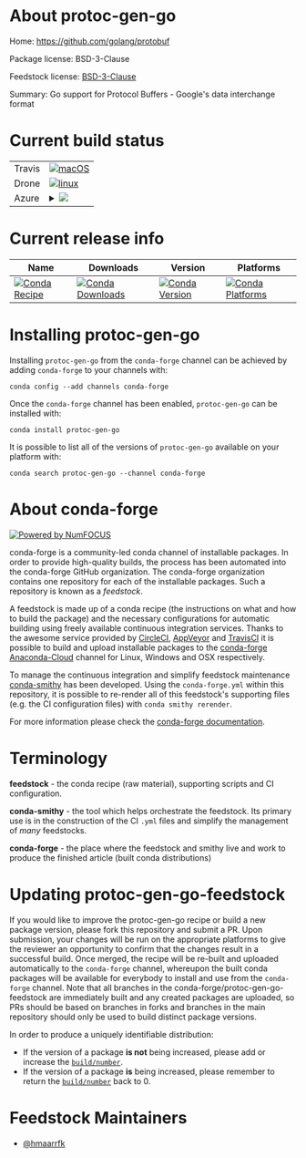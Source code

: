 About protoc-gen-go
===================

Home: https://github.com/golang/protobuf

Package license: BSD-3-Clause

Feedstock license: [BSD-3-Clause](https://github.com/conda-forge/protoc-gen-go-feedstock/blob/master/LICENSE.txt)

Summary: Go support for Protocol Buffers - Google's data interchange format

Current build status
====================


<table><tr>
    <td>Travis</td>
    <td>
      <a href="https://travis-ci.com/conda-forge/protoc-gen-go-feedstock">
        <img alt="macOS" src="https://img.shields.io/travis/com/conda-forge/protoc-gen-go-feedstock/master.svg?label=macOS">
      </a>
    </td>
  </tr><tr>
    <td>Drone</td>
    <td>
      <a href="https://cloud.drone.io/conda-forge/protoc-gen-go-feedstock">
        <img alt="linux" src="https://img.shields.io/drone/build/conda-forge/protoc-gen-go-feedstock/master.svg?label=Linux">
      </a>
    </td>
  </tr>
    
  <tr>
    <td>Azure</td>
    <td>
      <details>
        <summary>
          <a href="https://dev.azure.com/conda-forge/feedstock-builds/_build/latest?definitionId=8790&branchName=master">
            <img src="https://dev.azure.com/conda-forge/feedstock-builds/_apis/build/status/protoc-gen-go-feedstock?branchName=master">
          </a>
        </summary>
        <table>
          <thead><tr><th>Variant</th><th>Status</th></tr></thead>
          <tbody><tr>
              <td>linux_64</td>
              <td>
                <a href="https://dev.azure.com/conda-forge/feedstock-builds/_build/latest?definitionId=8790&branchName=master">
                  <img src="https://dev.azure.com/conda-forge/feedstock-builds/_apis/build/status/protoc-gen-go-feedstock?branchName=master&jobName=linux&configuration=linux_64_" alt="variant">
                </a>
              </td>
            </tr><tr>
              <td>linux_aarch64</td>
              <td>
                <a href="https://dev.azure.com/conda-forge/feedstock-builds/_build/latest?definitionId=8790&branchName=master">
                  <img src="https://dev.azure.com/conda-forge/feedstock-builds/_apis/build/status/protoc-gen-go-feedstock?branchName=master&jobName=linux&configuration=linux_aarch64_" alt="variant">
                </a>
              </td>
            </tr><tr>
              <td>linux_ppc64le</td>
              <td>
                <a href="https://dev.azure.com/conda-forge/feedstock-builds/_build/latest?definitionId=8790&branchName=master">
                  <img src="https://dev.azure.com/conda-forge/feedstock-builds/_apis/build/status/protoc-gen-go-feedstock?branchName=master&jobName=linux&configuration=linux_ppc64le_" alt="variant">
                </a>
              </td>
            </tr><tr>
              <td>osx_64</td>
              <td>
                <a href="https://dev.azure.com/conda-forge/feedstock-builds/_build/latest?definitionId=8790&branchName=master">
                  <img src="https://dev.azure.com/conda-forge/feedstock-builds/_apis/build/status/protoc-gen-go-feedstock?branchName=master&jobName=osx&configuration=osx_64_" alt="variant">
                </a>
              </td>
            </tr><tr>
              <td>win_64</td>
              <td>
                <a href="https://dev.azure.com/conda-forge/feedstock-builds/_build/latest?definitionId=8790&branchName=master">
                  <img src="https://dev.azure.com/conda-forge/feedstock-builds/_apis/build/status/protoc-gen-go-feedstock?branchName=master&jobName=win&configuration=win_64_" alt="variant">
                </a>
              </td>
            </tr>
          </tbody>
        </table>
      </details>
    </td>
  </tr>
</table>

Current release info
====================

| Name | Downloads | Version | Platforms |
| --- | --- | --- | --- |
| [![Conda Recipe](https://img.shields.io/badge/recipe-protoc--gen--go-green.svg)](https://anaconda.org/conda-forge/protoc-gen-go) | [![Conda Downloads](https://img.shields.io/conda/dn/conda-forge/protoc-gen-go.svg)](https://anaconda.org/conda-forge/protoc-gen-go) | [![Conda Version](https://img.shields.io/conda/vn/conda-forge/protoc-gen-go.svg)](https://anaconda.org/conda-forge/protoc-gen-go) | [![Conda Platforms](https://img.shields.io/conda/pn/conda-forge/protoc-gen-go.svg)](https://anaconda.org/conda-forge/protoc-gen-go) |

Installing protoc-gen-go
========================

Installing `protoc-gen-go` from the `conda-forge` channel can be achieved by adding `conda-forge` to your channels with:

```
conda config --add channels conda-forge
```

Once the `conda-forge` channel has been enabled, `protoc-gen-go` can be installed with:

```
conda install protoc-gen-go
```

It is possible to list all of the versions of `protoc-gen-go` available on your platform with:

```
conda search protoc-gen-go --channel conda-forge
```


About conda-forge
=================

[![Powered by NumFOCUS](https://img.shields.io/badge/powered%20by-NumFOCUS-orange.svg?style=flat&colorA=E1523D&colorB=007D8A)](http://numfocus.org)

conda-forge is a community-led conda channel of installable packages.
In order to provide high-quality builds, the process has been automated into the
conda-forge GitHub organization. The conda-forge organization contains one repository
for each of the installable packages. Such a repository is known as a *feedstock*.

A feedstock is made up of a conda recipe (the instructions on what and how to build
the package) and the necessary configurations for automatic building using freely
available continuous integration services. Thanks to the awesome service provided by
[CircleCI](https://circleci.com/), [AppVeyor](https://www.appveyor.com/)
and [TravisCI](https://travis-ci.com/) it is possible to build and upload installable
packages to the [conda-forge](https://anaconda.org/conda-forge)
[Anaconda-Cloud](https://anaconda.org/) channel for Linux, Windows and OSX respectively.

To manage the continuous integration and simplify feedstock maintenance
[conda-smithy](https://github.com/conda-forge/conda-smithy) has been developed.
Using the ``conda-forge.yml`` within this repository, it is possible to re-render all of
this feedstock's supporting files (e.g. the CI configuration files) with ``conda smithy rerender``.

For more information please check the [conda-forge documentation](https://conda-forge.org/docs/).

Terminology
===========

**feedstock** - the conda recipe (raw material), supporting scripts and CI configuration.

**conda-smithy** - the tool which helps orchestrate the feedstock.
                   Its primary use is in the construction of the CI ``.yml`` files
                   and simplify the management of *many* feedstocks.

**conda-forge** - the place where the feedstock and smithy live and work to
                  produce the finished article (built conda distributions)


Updating protoc-gen-go-feedstock
================================

If you would like to improve the protoc-gen-go recipe or build a new
package version, please fork this repository and submit a PR. Upon submission,
your changes will be run on the appropriate platforms to give the reviewer an
opportunity to confirm that the changes result in a successful build. Once
merged, the recipe will be re-built and uploaded automatically to the
`conda-forge` channel, whereupon the built conda packages will be available for
everybody to install and use from the `conda-forge` channel.
Note that all branches in the conda-forge/protoc-gen-go-feedstock are
immediately built and any created packages are uploaded, so PRs should be based
on branches in forks and branches in the main repository should only be used to
build distinct package versions.

In order to produce a uniquely identifiable distribution:
 * If the version of a package **is not** being increased, please add or increase
   the [``build/number``](https://docs.conda.io/projects/conda-build/en/latest/resources/define-metadata.html#build-number-and-string).
 * If the version of a package **is** being increased, please remember to return
   the [``build/number``](https://docs.conda.io/projects/conda-build/en/latest/resources/define-metadata.html#build-number-and-string)
   back to 0.

Feedstock Maintainers
=====================

* [@hmaarrfk](https://github.com/hmaarrfk/)

